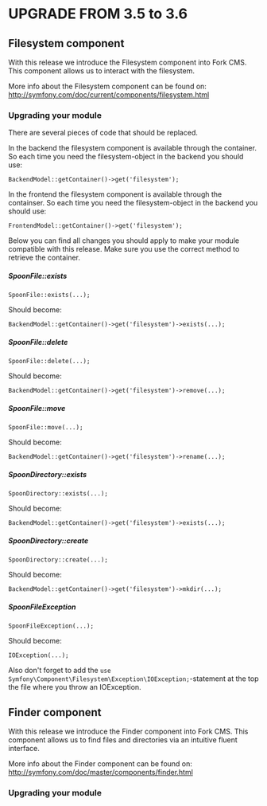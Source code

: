 UPGRADE FROM 3.5 to 3.6
=======================

## Filesystem component

With this release we introduce the Filesystem component into Fork CMS. This
component allows us to interact with the filesystem.

More info about the Filesystem component can be found on:
http://symfony.com/doc/current/components/filesystem.html

### Upgrading your module

There are several pieces of code that should be replaced.

In the backend the filesystem component is available through the container. So
each time you need the filesystem-object in the backend you should use:

	BackendModel::getContainer()->get('filesystem');

In the frontend the filesystem component is available through the containser. 
So each time you need the filesystem-object in the backend you should use:

	FrontendModel::getContainer()->get('filesystem');

Below you can find all changes you should apply to make your module compatible
with this release. Make sure you use the correct method to retrieve the 
container.

##### SpoonFile::exists

	SpoonFile::exists(...);

Should become:

	BackendModel::getContainer()->get('filesystem')->exists(...);

##### SpoonFile::delete

	SpoonFile::delete(...);

Should become:

	BackendModel::getContainer()->get('filesystem')->remove(...);

##### SpoonFile::move

	SpoonFile::move(...);

Should become:

	BackendModel::getContainer()->get('filesystem')->rename(...);

##### SpoonDirectory::exists

	SpoonDirectory::exists(...);

Should become:

	BackendModel::getContainer()->get('filesystem')->exists(...);

##### SpoonDirectory::create

	SpoonDirectory::create(...);

Should become:

	BackendModel::getContainer()->get('filesystem')->mkdir(...);

##### SpoonFileException

	SpoonFileException(...);

Should become:

	IOException(...);

Also don't forget to add the 
`use Symfony\Component\Filesystem\Exception\IOException;`-statement at the top 
the file where you throw an IOException.


## Finder component

With this release we introduce the Finder component into Fork CMS. This
component allows us to find files and directories via an intuitive fluent
interface.

More info about the Finder component can be found on:
http://symfony.com/doc/master/components/finder.html

### Upgrading your module

